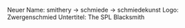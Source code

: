 Neuer Name: smithery -> schmiede -> schmiedekunst
Logo: Zwergenschmied
Untertitel: The SPL Blacksmith